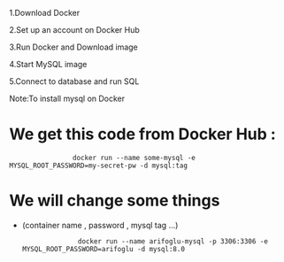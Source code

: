 1.Download Docker 

2.Set up an account on Docker Hub

3.Run Docker and Download image

4.Start MySQL image

5.Connect to database and run SQL

Note:To install mysql on Docker

# We get this code from Docker Hub :
                    docker run --name some-mysql -e MYSQL_ROOT_PASSWORD=my-secret-pw -d mysql:tag

# We will change some things 
- (container name , password , mysql tag ...)   
                   
                    docker run --name arifoglu-mysql -p 3306:3306 -e MYSQL_ROOT_PASSWORD=arifoglu -d mysql:8.0